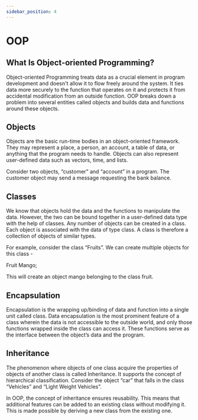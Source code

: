 ```yaml
---
sidebar_position: 4
---
```


# OOP

## What Is Object-oriented Programming?

Object-oriented Programming treats data as a crucial element in program development and doesn't allow it to flow freely around the system. It ties data more securely to the function that operates on it and protects it from accidental modification from an outside function. OOP breaks down a problem into several entities called objects and builds data and functions around these objects.

## Objects

Objects are the basic run-time bodies in an object-oriented framework. They may represent a place, a person, an account, a table of data, or anything that the program needs to handle. Objects can also represent user-defined data such as vectors, time, and lists.

Consider two objects, “customer” and “account” in a program. The customer object may send a message requesting the bank balance. 

## Classes

We know that objects hold the data and the functions to manipulate the data. However, the two can be bound together in a user-defined data type with the help of classes. Any number of objects can be created in a class. Each object is associated with the data of type class. A class is therefore a collection of objects of similar types. 

For example, consider the class “Fruits”. We can create multiple objects for this class -

Fruit Mango;

This will create an object mango belonging to the class fruit.  

## Encapsulation

Encapsulation is the wrapping up/binding of data and function into a single unit called class. Data encapsulation is the most prominent feature of a class wherein the data is not accessible to the outside world, and only those functions wrapped inside the class can access it. These functions serve as the interface between the object’s data and the program. 

## Inheritance

The phenomenon where objects of one class acquire the properties of objects of another class is called Inheritance. It supports the concept of hierarchical classification. Consider the object “car” that falls in the class “Vehicles” and “Light Weight Vehicles”.

In OOP, the concept of inheritance ensures reusability. This means that additional features can be added to an existing class without modifying it. This is made possible by deriving a new class from the existing one. 

